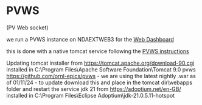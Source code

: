 # PVWS
(PV Web socket)

we run a PVWS instance on NDAEXTWEB3 for the [Web Dashboard](https://github.com/ISISComputingGroup/WebDashboard)

this is done with a native tomcat service following the [PVWS instructions](https://github.com/ornl-epics/pvws?tab=readme-ov-file#running-under-tomcat)

Updating
tomcat installer from https://tomcat.apache.org/download-90.cgi installed in C:\Program Files\Apache Software Foundation\Tomcat 9.0 
pvws https://github.com/ornl-epics/pvws - we are using the latest nightly .war as of 01/11/24 - to update download this and place in the tomcat dir\webapps folder and restart the service
jdk 21 from https://adoptium.net/en-GB/ installed in C:\Program Files\Eclipse Adoptium\jdk-21.0.5.11-hotspot 

